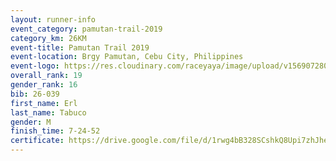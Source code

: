 ```yaml
---
layout: runner-info 
event_category: pamutan-trail-2019 
category_km: 26KM 
event-title: Pamutan Trail 2019 
event-location: Brgy Pamutan, Cebu City, Philippines 
event-logo: https://res.cloudinary.com/raceyaya/image/upload/v1569072806/logo/pamutan-trail_d8abrj.jpg 
overall_rank: 19
gender_rank: 16
bib: 26-039
first_name: Erl
last_name: Tabuco
gender: M
finish_time: 7-24-52
certificate: https://drive.google.com/file/d/1rwg4bB328SCshkQ8Upi7zhJhey614bAM/view?usp=sharing
---
```

